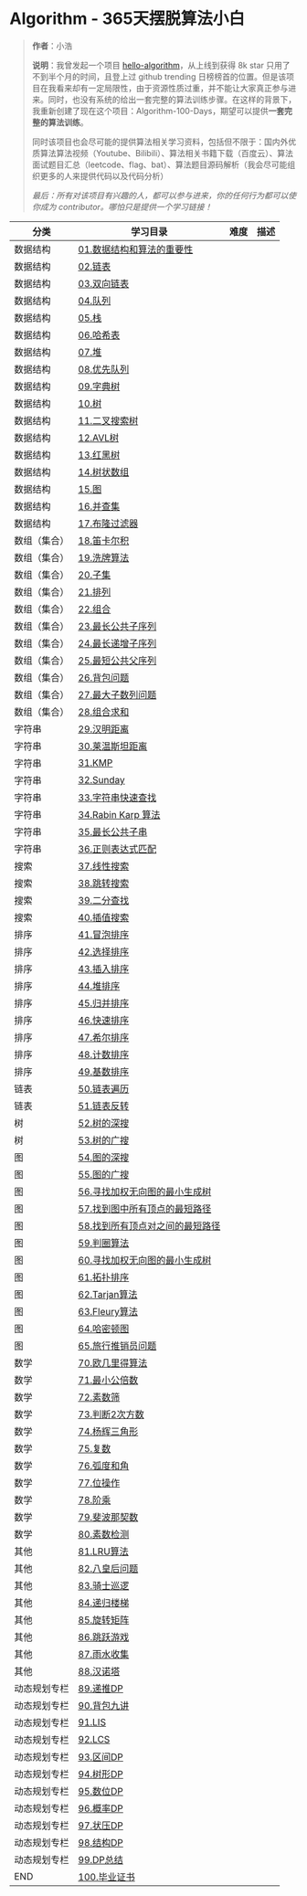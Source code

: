 # Algorithm - 365天摆脱算法小白
> **作者**：小浩
>
> **说明**：我曾发起一个项目 [hello-algorithm](https://github.com/geekxh/hello-algorithm)，从上线到获得 8k star 只用了不到半个月的时间，且登上过 github trending 日榜榜首的位置。但是该项目在我看来却有一定局限性，由于资源性质过重，并不能让大家真正参与进来。同时，也没有系统的给出一套完整的算法训练步骤。在这样的背景下，我重新创建了现在这个项目：Algorithm-100-Days，期望可以提供**一套完整的算法训练**。
>
> 同时该项目也会尽可能的提供算法相关学习资料，包括但不限于：国内外优质算法算法视频（Youtube、Bilibili）、算法相关书籍下载（百度云）、算法面试题目汇总（leetcode、flag、bat）、算法题目源码解析（我会尽可能组织更多的人来提供代码以及代码分析）
>
> *最后：所有对该项目有兴趣的人，都可以参与进来，你的任何行为都可以使你成为 contributor。哪怕只是提供一个学习链接！*



分类 | 学习目录 | 难度 | 描述 |
--- | --- | --- | --- | 
数据结构 | [01.数据结构和算法的重要性]() |   |   |
数据结构 | [02.链表]() |   |   |
数据结构 | [03.双向链表]() |   |   |
数据结构 | [04.队列]() |   |   |
数据结构 | [05.栈]() |   |   |
数据结构 | [06.哈希表]() |   |   |
数据结构 | [07.堆]() |   |   |
数据结构 | [08.优先队列]() |   |   |
数据结构 | [09.字典树]() |   |   |
数据结构 | [10.树]() |   |   |
数据结构 | [11.二叉搜索树]() |   |   |
数据结构 | [12.AVL树]() |   |   |
数据结构 | [13.红黑树]() |   |   |
数据结构 | [14.树状数组]() |   |   |
数据结构 | [15.图]() |   |   |
数据结构 | [16.并查集]() |   |   |
数据结构 | [17.布隆过滤器]() |   |   |
数组（集合） | [18.笛卡尔积]() |   |   |
数组（集合） | [19.洗牌算法]() |   |   |
数组（集合） | [20.子集]() |   |   |
数组（集合） | [21.排列]() |   |   |
数组（集合） | [22.组合]() |   |   |
数组（集合） | [23.最长公共子序列]() |   |   |
数组（集合） | [24.最长递增子序列]() |   |   |
数组（集合） | [25.最短公共父序列]() |   |   |
数组（集合） | [26.背包问题]() |   |   |
数组（集合） | [27.最大子数列问题]() |   |   |
数组（集合） | [28.组合求和]() |   |   |
字符串 | [29.汉明距离]() |   |   |
字符串 | [30.莱温斯坦距离]() |   |   |
字符串 | [31.KMP]() |   |   |
字符串 | [32.Sunday]() |   |   |
字符串 | [33.字符串快速查找]() |   |   |
字符串 | [34.Rabin Karp 算法]() |   |   |
字符串 | [35.最长公共子串]() |   |   |
字符串 | [36.正则表达式匹配]() |   |   |
搜索 | [37.线性搜索]() |   |   |
搜索 | [38.跳转搜索]() |   |   |
搜索 | [39.二分查找]() |   |   |
搜索 | [40.插值搜索]() |   |   |
排序 | [41.冒泡排序]() |   |   |
排序 | [42.选择排序]() |   |   |
排序 | [43.插入排序]() |   |   |
排序 | [44.堆排序]() |   |   |
排序 | [45.归并排序]() |   |   |
排序 | [46.快速排序]() |   |   |
排序 | [47.希尔排序]() |   |   |
排序 | [48.计数排序]() |   |   |
排序 | [49.基数排序]() |   |   |
链表 | [50.链表遍历]() |   |   |
链表 | [51.链表反转]() |   |   |
树 | [52.树的深搜]() |   |   |
树 | [53.树的广搜]() |   |   |
图 | [54.图的深搜]() |   |   |
图 | [55.图的广搜]() |   |   |
图 | [56.寻找加权无向图的最小生成树]() |   |   |
图 | [57.找到图中所有顶点的最短路径]() |   |   |
图 | [58.找到所有顶点对之间的最短路径]() |   |   |
图 | [59.判圈算法]() |   |   |
图 | [60.寻找加权无向图的最小生成树]() |   |   |
图 | [61.拓扑排序]() |   |   |
图 | [62.Tarjan算法]() |   |   |
图 | [63.Fleury算法]() |   |   |
图 | [64.哈密顿图]() |   |   |
图 | [65.旅行推销员问题]() |   |   |
数学 | [70.欧几里得算法]() |   |   |
数学 | [71.最小公倍数]() |   |   |
数学 | [72.素数筛]() |   |   |
数学 | [73.判断2次方数]() |   |   |
数学 | [74.杨辉三角形]() |   |   |
数学 | [75.复数]() |   |   |
数学 | [76.弧度和角]() |   |   |
数学 | [77.位操作]() |   |   |
数学 | [78.阶乘]() |   |   |
数学 | [79.斐波那契数]() |   |   |
数学 | [80.素数检测]() |   |   |
其他 | [81.LRU算法]() |   |   |
其他 | [82.八皇后问题]() |   |   |
其他 | [83.骑士巡逻]() |   |   |
其他 | [84.递归楼梯]() |   |   |
其他 | [85.旋转矩阵]() |   |   |
其他 | [86.跳跃游戏]() |   |   |
其他 | [87.雨水收集]() |   |   |
其他 | [88.汉诺塔]() |   |   |
动态规划专栏 | [89.递推DP]() |   |   |
动态规划专栏 | [90.背包九讲]() |   |   |
动态规划专栏 | [91.LIS]() |   |   |
动态规划专栏 | [92.LCS]() |   |   |
动态规划专栏 | [93.区间DP]() |   |   |
动态规划专栏 | [94.树形DP]() |   |   |
动态规划专栏 | [95.数位DP]() |   |   |
动态规划专栏 | [96.概率DP]() |   |   |
动态规划专栏 | [97.状压DP]() |   |   |
动态规划专栏 | [98.结构DP]() |   |   |
动态规划专栏 | [99.DP总结]() |   |   |
END | [100.毕业证书]() |   |   |